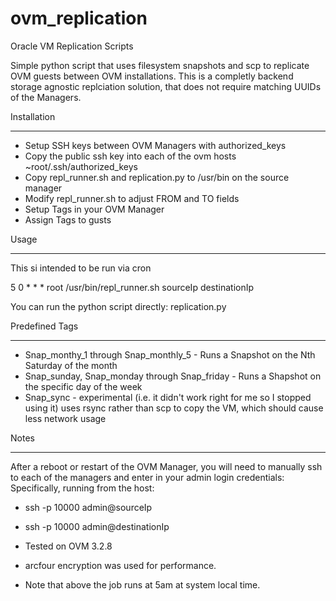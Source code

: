 # ovm_replication
Oracle VM Replication Scripts

Simple python script that uses filesystem snapshots and scp to replicate OVM guests between OVM installations. This is a completly backend storage agnostic replciation solution, that does not require matching UUIDs of the Managers.

Installation
____________
* Setup SSH keys between OVM Managers with authorized_keys
* Copy the public ssh key into each of the ovm hosts ~root/.ssh/authorized_keys
* Copy repl_runner.sh and replication.py to /usr/bin on the source manager
* Modify repl_runner.sh to adjust FROM and TO fields
* Setup Tags in your OVM Manager
* Assign Tags to gusts

Usage
_____
This si intended to be run via cron

5 0 * * * root /usr/bin/repl_runner.sh sourceIp destinationIp

You can run the python script directly:
 replication.py <Snapname> <Local Manager> <Remote Manager>

Predefined Tags
_______________

* Snap_monthy_1 through Snap_monthly_5 - Runs a Snapshot on the Nth Saturday of the month
* Snap_sunday, Snap_monday through Snap_friday - Runs a Shapshot on the specific day of the week
* Snap_sync - experimental (i.e. it didn't work right for me so I stopped using it) uses rsync rather than scp to copy the VM, which should cause less network usage

Notes
_____

After a reboot or restart of the OVM Manager, you will need to manually ssh to each of the managers and enter in your admin login credentials:
Specifically, running from the host:

* ssh -p 10000 admin@sourceIp
* ssh -p 10000 admin@destinationIp

* Tested on OVM 3.2.8

* arcfour encryption was used for performance.

* Note that above the job runs at 5am at system local time.


